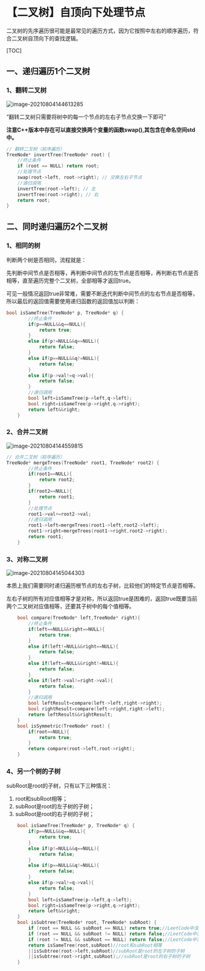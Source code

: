 # 【二叉树】自顶向下处理节点

二叉树的先序遍历很可能是最常见的遍历方式，因为它按照中左右的顺序遍历，符合二叉树自顶向下的查找逻辑。

[TOC]

## 一、递归遍历1个二叉树

### 1、翻转二叉树

![image-20210804144613285](C:\Users\Lab\AppData\Roaming\Typora\typora-user-images\image-20210804144613285.png)

“翻转二叉树只需要将树中的每⼀个节点的左右子节点交换⼀下即可”

**注意C++版本中存在可以直接交换两个变量的函数swap(),其包含在命名空间std中。**

```c++
// 翻转二叉树（前序遍历）
TreeNode* invertTree(TreeNode* root) {
    //终止条件
    if (root == NULL) return root;
    //处理节点
    swap(root->left, root->right); // 交换左右子节点
    //递归调用
    invertTree(root->left); // 左
    invertTree(root->right); // 右
    return root;
}
```

## 二、同时递归遍历2个二叉树

### 1、相同的树

判断两个树是否相同，流程就是：

先判断中间节点是否相等，再判断中间节点的左节点是否相等，再判断右节点是否相等，直至遍历完整个二叉树，全部相等才返回true。

可见一般情况返回true非常难，需要不断迭代判断中间节点的左右节点是否相等，所以最后的返回值需要使用递归函数的返回值加以判断：

```c++
bool isSameTree(TreeNode* p, TreeNode* q) {
        //终止条件
        if(p==NULL&&q==NULL){
            return true;
        }
        else if(p!=NULL&&q==NULL){
            return false;
        }
        else if(p==NULL&&q!=NULL){
            return false;
        }
        else if(p->val!=q->val){
            return false;
        }
        //递归调用
        bool left=isSameTree(p->left,q->left);
        bool right=isSameTree(p->right,q->right);
        return left&&right;
    }
```



### 2、合并二叉树

![image-20210804144559815](C:\Users\Lab\AppData\Roaming\Typora\typora-user-images\image-20210804144559815.png)

```c++
// 合并二叉树（前序遍历）
TreeNode* mergeTrees(TreeNode* root1, TreeNode* root2) {
    	//终止条件
        if(root1==NULL){
            return root2;
        }
        if(root2==NULL){
            return root1;
        }
    	//处理节点
        root1->val+=root2->val;
    	//递归调用
        root1->left=mergeTrees(root1->left,root2->left);
        root1->right=mergeTrees(root1->right,root2->right);
        return root1;
    }
```

### 3、对称二叉树

![image-20210804145044303](C:\Users\Lab\AppData\Roaming\Typora\typora-user-images\image-20210804145044303.png)

本质上我们需要同时递归遍历根节点的左右⼦树，比较他们的特定节点是否相等。

左右子树的所有对应值相等才是对称，所以返回true是困难的，返回true既要当前两个二叉树对应值相等，还要其子树中的每个值相等。

```c++
	bool compare(TreeNode* left,TreeNode* right){
        //终止条件
        if(left==NULL&&right==NULL){
            return true;
        }
        else if(left!=NULL&&right==NULL){
            return false;
        }
        else if(left==NULL&&right!=NULL){
            return false;
        }
        else if(left->val!=right->val){
            return false;
        }
        //递归调用
        bool leftResult=compare(left->left,right->right);
        bool rightResult=compare(left->right,right->left);
        return leftResult&&rightResult;
    }
    bool isSymmetric(TreeNode* root) {
        if(root==NULL){
            return true;
        }
        return compare(root->left,root->right);
    }
```

### 4、另一个树的子树

subRoot是root的子树，只有以下三种情况：

1. root和subRoot相等；
2. subRoot是root的左子树的子树；
3. subRoot是root的右子树的子树；

```c++
	bool isSameTree(TreeNode* p, TreeNode* q) {
        if(p==NULL&&q==NULL){
            return true;
        }
        else if(p!=NULL&&q==NULL){
            return false;
        }
        else if(p==NULL&&q!=NULL){
            return false;
        }
        else if(p->val!=q->val){
            return false;
        }
        bool left=isSameTree(p->left,q->left);
        bool right=isSameTree(p->right,q->right);
        return left&&right;
    }
    bool isSubtree(TreeNode* root, TreeNode* subRoot) {
        if (root == NULL && subRoot == NULL) return true;//LeetCode中没有设置该情况
        if (root == NULL && subRoot != NULL) return false;//LeetCode中没有设置该情况
        if (root != NULL && subRoot == NULL) return false;//LeetCode中没有设置该情况
        return isSameTree(root,subRoot)//root和subRoot相等
        ||isSubtree(root->left,subRoot)//subRoot是root的左子树的子树
        ||isSubtree(root->right,subRoot);//subRoot是root的右子树的子树
    }
```





